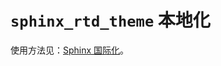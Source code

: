 # `sphinx_rtd_theme` 本地化

使用方法见：[Sphinx 国际化](https://daobook.github.io/docs/_build/html/python/00_sphinx-intl.html)。